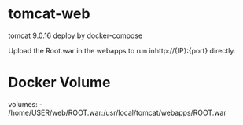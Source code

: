 # tomcat-web
tomcat 9.0.16 deploy by docker-compose

Upload the Root.war in the webapps to run inhttp://{IP}:{port} directly.

# Docker Volume
volumes: - /home/USER/web/ROOT.war:/usr/local/tomcat/webapps/ROOT.war
